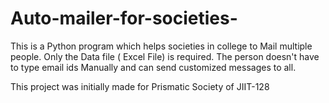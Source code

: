 # Auto-mailer-for-societies-
This is a Python program which helps societies in college to Mail multiple people. 
Only the Data file ( Excel File) is required. The person doesn't have to type email ids Manually and can send customized messages to all.

This project was initially made for Prismatic Society of JIIT-128
